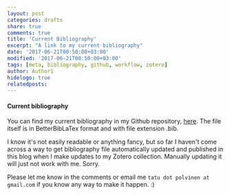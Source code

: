 ```yaml
---
layout: post
categories: drafts
share: true
comments: true
title: 'Current Bibliography'
excerpt: "A link to my current bibliography"
date: '2017-06-21T00:50:00+03:00'
modified: '2017-06-21T00:50:00+03:00'
tags: [meta, bibliography, github, workflow, zotero]
author: Author1
hidelogo: true
relatedposts:
---
```

#### Current bibliography
You can find my current bibliography in my Github repository, [here](https://github.com/tpolvinen/Agri/blob/master/bib/agri.bib).
The file itself is in BetterBibLaTex format and with file extension .bib.

I know it's not easily readable or anything fancy, but so far I haven't come across a way to get bibliography file automatically updated and published in this blog when I make updates to my Zotero collection. Manually updating it will just not work with me. Sorry.

Please let me know in the comments or email me `tatu dot polvinen at gmail.com` if you know any way to make it happen. :)